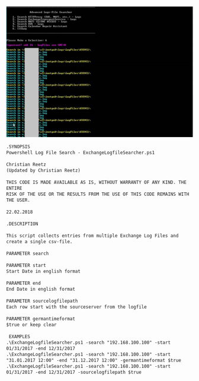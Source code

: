 ![example](https://github.com/creetz/ExchangeLogfileSearcher/blob/master/example.png)

    .SYNOPSIS
    Powershell Log File Search - ExchangeLogfileSearcher.ps1
   
    Christian Reetz
    (Updated by Christian Reetz)
	
    THIS CODE IS MADE AVAILABLE AS IS, WITHOUT WARRANTY OF ANY KIND. THE ENTIRE 
    RISK OF THE USE OR THE RESULTS FROM THE USE OF THIS CODE REMAINS WITH THE USER.
	
    22.02.2018
	
    .DESCRIPTION

    This script collects entries from multiple Exchange Log Files and create a single csv-file.
   	
    PARAMETER search
   
    PARAMETER start
    Start Date in english format

    PARAMETER end
    End Date in english format

    PARAMETER sourcelogfilepath
    Each row start with the sourceserver from the logfile

    PARAMETER germantimeformat
    $true or keep clear
         
     EXAMPLES
    .\ExchangeLogfileSearcher.ps1 -search "192.168.100.100" -start 01/31/2017 -end 12/31/2017
    .\ExchangeLogfileSearcher.ps1 -search "192.168.100.100" -start "31.01.2017 12:00" -end "31.12.2017 12:00" -germantimeformat $true
    .\ExchangeLogfileSearcher.ps1 -search "192.168.100.100" -start 01/31/2017 -end 12/31/2017 -sourcelogfilepath $true
